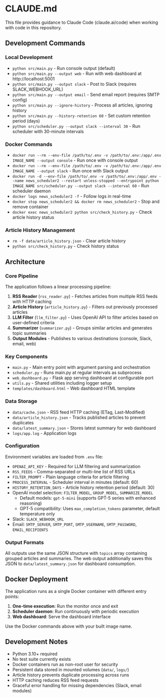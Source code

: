 # CLAUDE.md

This file provides guidance to Claude Code (claude.ai/code) when working with code in this repository.

## Development Commands

### Local Development
- `python src/main.py` - Run console output (default)
- `python src/main.py --output web` - Run with web dashboard at http://localhost:5001
- `python src/main.py --output slack` - Post to Slack (requires SLACK_WEBHOOK_URL)
- `python src/main.py --output email` - Send email report (requires SMTP config)
- `python src/main.py --ignore-history` - Process all articles, ignoring history
- `python src/main.py --history-retention 60` - Set custom retention period (days)
- `python src/scheduler.py --output slack --interval 30` - Run scheduler with 30-minute intervals

### Docker Commands
- `docker run --rm --env-file /path/to/.env -v /path/to/.env:/app/.env IMAGE_NAME --output console` - Run once with console output
- `docker run --rm --env-file /path/to/.env -v /path/to/.env:/app/.env IMAGE_NAME --output slack` - Run once with Slack output
- `docker run -d --env-file /path/to/.env -v /path/to/.env:/app/.env --name news_scheduler2 --restart unless-stopped --entrypoint python IMAGE_NAME src/scheduler.py --output slack --interval 60` - Run scheduler daemon
- `docker logs news_scheduler2 -f` - Follow logs in real-time
- `docker stop news_scheduler2 && docker rm news_scheduler2` - Stop and remove container
- `docker exec news_scheduler2 python src/check_history.py` - Check article history status

### Article History Management
- `rm -f data/article_history.json` - Clear article history
- `python src/check_history.py` - Check history status

## Architecture

### Core Pipeline
The application follows a linear processing pipeline:
1. **RSS Reader** (`rss_reader.py`) - Fetches articles from multiple RSS feeds with HTTP caching
2. **Article History** (`article_history.py`) - Filters out previously processed articles
3. **LLM Filter** (`llm_filter.py`) - Uses OpenAI API to filter articles based on user-defined criteria
4. **Summarizer** (`summarizer.py`) - Groups similar articles and generates topic summaries
5. **Output Modules** - Publishes to various destinations (console, Slack, email, web)

### Key Components
- `main.py` - Main entry point with argument parsing and orchestration
- `scheduler.py` - Runs main.py at regular intervals as subprocess
- `web_dashboard.py` - Flask app serving dashboard at configurable port
- `utils.py` - Shared utilities including logger setup
- `templates/dashboard.html` - Web dashboard HTML template

### Data Storage
- `data/cache.json` - RSS feed HTTP caching (ETag, Last-Modified)
- `data/article_history.json` - Tracks published articles to prevent duplicates
- `data/latest_summary.json` - Stores latest summary for web dashboard
- `logs/app.log` - Application logs

### Configuration
Environment variables are loaded from `.env` file:
- `OPENAI_API_KEY` - Required for LLM filtering and summarization
- `RSS_FEEDS` - Comma-separated or multi-line list of RSS URLs
- `FILTER_PROMPT` - Plain language criteria for article filtering
- `PROCESS_INTERVAL` - Scheduler interval in minutes (default: 60)
- `HISTORY_RETENTION_DAYS` - Article history retention period (default: 30)
- OpenAI model selection: `FILTER_MODEL`, `GROUP_MODEL`, `SUMMARIZE_MODEL`
  - Default models: `gpt-5-mini` (supports GPT-5 series with enhanced reasoning)
  - GPT-5 compatibility: Uses `max_completion_tokens` parameter, default temperature only
- Slack: `SLACK_WEBHOOK_URL`
- Email: `SMTP_SERVER`, `SMTP_PORT`, `SMTP_USERNAME`, `SMTP_PASSWORD`, `EMAIL_RECIPIENTS`

### Output Formats
All outputs use the same JSON structure with `topics` array containing grouped articles and summaries. The web output additionally saves this JSON to `data/latest_summary.json` for dashboard consumption.

## Docker Deployment

The application runs as a single Docker container with different entry points:

1. **One-time execution**: Run the monitor once and exit
2. **Scheduler daemon**: Run continuously with periodic execution  
3. **Web dashboard**: Serve the dashboard interface

Use the Docker commands above with your built image name.

## Development Notes
- Python 3.10+ required
- No test suite currently exists
- Docker containers run as non-root user for security
- Persistent data stored in mounted volumes (`data/`, `logs/`)
- Article history prevents duplicate processing across runs
- HTTP caching reduces RSS feed requests
- Graceful error handling for missing dependencies (Slack, email modules)